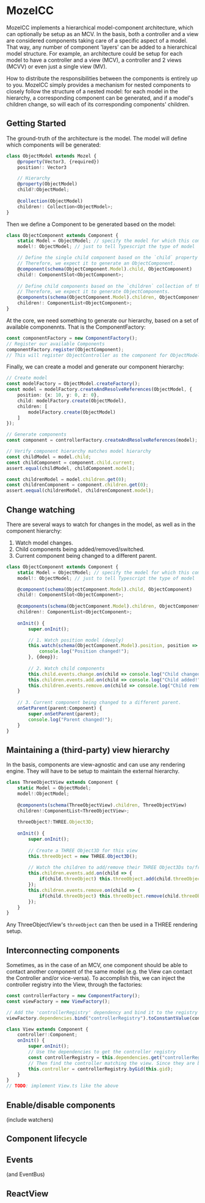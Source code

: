 MozelCC
=======

MozelCC implements a hierarchical model-component architecture, which can optionally be setup as an MCV.
In the basis, both a controller and a view are considered components taking care of a specific aspect of a model.
That way, any number of component 'layers' can be added to a hierarchical model structure. For example, an architecture
could be setup for each model to have a controller and a view (MCV), a controller and 2 views (MCVV) or even just a
single view (MV).

How to distribute the responsibilities between the components is entirely up to you. MozelCC simply provides a mechanism
for nested components to closely follow the structure of a nested model: 
for each model in the hierarchy, a corresponding component can be generated, 
and if a model's children change, so will each of its corresponding components' children.

## Getting Started

The ground-truth of the architecture is the model. The model will define which components will be generated:

```typescript
class ObjectModel extends Mozel {
	@property(Vector3, {required})
	position!: Vector3

	// Hierarchy
    @property(ObjectModel)
    child?:ObjectModel;
    
	@collection(ObjectModel)
	children!: Collection<ObjectModel>;
}
```

Then we define a Component to be generated based on the model:

```typescript
class ObjectComponent extends Component {
	static Model = ObjectModel; // specify the model for which this component works
	model!: ObjectModel; // just to tell Typescript the type of model

    // Define the single child component based on the `child` property of the model, which is an ObjectModel.
    // Therefore, we expect it to generate an ObjectComponent.
	@component(schema(ObjectComponent.Model).child, ObjectComponent)
	child!: ComponentSlot<ObjectComponent>;
    
    // Define child components based on the `children` collection of the model, which is a collection of ObjectModels. 
    // Therefore, we expect it to generate ObjectComponents.
	@components(schema(ObjectComponent.Model).children, ObjectComponent)
	children!: ComponentList<ObjectComponent>;
}
```

At the core, we need something to generate our hierarchy, based on a set of available componennts. 
That is the ComponentFactory:

```typescript
const componentFactory = new ComponentFactory();
// Register our available Components
componentFactory.register(ObjectComponent);
// This will register ObjectController as the component for ObjectModel (as specified in the ObjectController)
```

Finally, we can create a model and generate our component hierarchy:

```typescript
// Create model
const modelFactory = ObjectModel.createFactory();
const model = modelFactory.createAndResolveReferences(ObjectModel, {
	position: {x: 10, y: 0, z: 0},
    child: modelFactory.create(ObjectModel),
	children: [
		modelFactory.create(ObjectModel)
    ]
});

// Generate components
const component = controllerFactory.createAndResolveReferences(model);

// Verify component hierarchy matches model hierarchy
const childModel = model.child;
const childComponent = component.child.current;
assert.equal(childModel, childComponent.model);

const childrenModel = model.children.get(0);
const childrenComponent = component.children.get(0);
assert.eequal(childrenModel, childrenComponent.model);
```

## Change watching

There are several ways to watch for changes in the model, as well as in the component hierarchy:

1. Watch model changes.
2. Child components being added/removed/switched.
3. Current component being changed to a different parent.

```typescript
class ObjectComponent extends Component {
	static Model = ObjectModel; // specify the model for which this component works
	model!: ObjectModel; // just to tell Typescript the type of model

	@component(schema(ObjectComponent.Model).child, ObjectComponent)
	child!: ComponentSlot<ObjectComponent>;
    
	@components(schema(ObjectComponent.Model).children, ObjectComponent)
	children!: ComponentList<ObjectComponent>;
    
    onInit() {
    	super.onInit();

		// 1. Watch position model (deeply)
		this.watch(schema(ObjectComponent.Model).position, position => {
			console.log("Position changed!");
		}, {deep});
    	
    	// 2. Watch child components
        this.child.events.change.on(child => console.log("Child changed!"));
    	this.children.events.add.on(child => console.log("Child added!", child));
    	this.children.events.remove.on(child => console.log("Child removed!", child));
    }
    
    // 3. Current component being changed to a different parent.
    onSetParent(parent:Component) {
    	super.onSetParent(parent);
    	console.log("Parent changed!");
    }
}
```

## Maintaining a (third-party) view hierarchy

In the basis, components are view-agnostic and can use any rendering engine. 
They will have to be setup to maintain the external hierarchy.

```typescript
class ThreeObjectView extends Component {
	static Model = ObjectModel;
	model!:ObjectModel;
	
	@components(schema(ThreeObjectView).children, ThreeObjectView)
    children!:ComponentList<ThreeObjectView>;
	
	threeObject?:THREE.Object3D;
	
	onInit() {
		super.onInit();
		
		// Create a THREE Object3D for this view
		this.threeObject = new THREE.Object3D();
		
		// Watch the children to add/remove their THREE Object3Ds to/from this one 
		this.children.events.add.on(child => {
			if(child.threeObject) this.threeObject.add(child.threeObject);
        });
		this.children.events.remove.on(child => {
			if(child.threeObject) this.threeObject.remove(child.threeObject);
        });
    }
}
```

Any ThreeObjectView's `threeObject` can then be used in a THREE rendering setup.

## Interconnecting components

Sometimes, as in the case of an MCV, one component should be able to contact another component of the same model
(e.g. the View can contact the Controller and/or vice-versa). To accomplish this, we can inject the controller registry
into the View, through the factories:

```typescript
const controllerFactory = new ComponentFactory();
const viewFactory = new ViewFactory();

// Add the 'controllerRegistry' dependency and bind it to the registry of the controller factory
viewFactory.dependencies.bind("controllerRegistry").toConstantValue(controllerFactory.registry);

class View extends Component {
	controller!:Component;
	onInit() {
		super.onInit();
		// Use the dependencies to get the controller registry
		const controllerRegistry = this.dependencies.get("controllerRegistry");
		// Then find the controller matching the view. Since they are based on the same model, they should have the same `gid`.
		this.controller = controllerRegistry.byGid(this.gid);
    }
}
// TODO: implement View.ts like the above
```

## Enable/disable components

(include watchers)


## Component lifecycle


## Events

(and EventBus)

## ReactView
